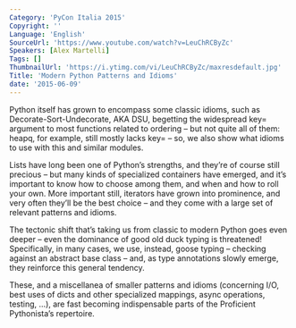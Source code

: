 ```yaml
---
Category: 'PyCon Italia 2015'
Copyright: ''
Language: 'English'
SourceUrl: 'https://www.youtube.com/watch?v=LeuChRCByZc'
Speakers: [Alex Martelli]
Tags: []
ThumbnailUrl: 'https://i.ytimg.com/vi/LeuChRCByZc/maxresdefault.jpg'
Title: 'Modern Python Patterns and Idioms'
date: '2015-06-09'
---
```

Python itself has grown to encompass some classic idioms, such as Decorate-Sort-Undecorate, AKA DSU, begetting the widespread key= argument to most functions related to ordering – but not quite all of them: heapq, for example, still mostly lacks key= – so, we also show what idioms to use with this and similar modules.

Lists have long been one of Python’s strengths, and they’re of course still precious – but many kinds of specialized containers have emerged, and it’s important to know how to choose among them, and when and how to roll your own. More important still, iterators have grown into prominence, and very often they’ll be the best choice – and they come with a large set of relevant patterns and idioms.

The tectonic shift that’s taking us from classic to modern Python goes even deeper – even the dominance of good old duck typing is threatened! Specifically, in many cases, we use, instead, goose typing – checking against an abstract base class – and, as type annotations slowly emerge, they reinforce this general tendency.

These, and a miscellanea of smaller patterns and idioms (concerning I/O, best uses of dicts and other specialized mappings, async operations, testing, …), are fast becoming indispensable parts of the Proficient Pythonista’s repertoire.
